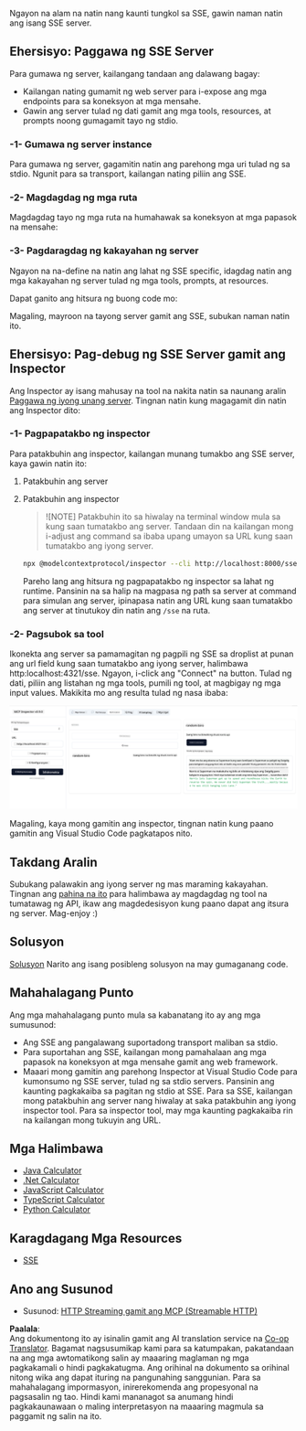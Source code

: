 <!--
CO_OP_TRANSLATOR_METADATA:
{
  "original_hash": "3dd2f1e39277c31b0e57e29d165354d6",
  "translation_date": "2025-06-13T00:40:26+00:00",
  "source_file": "03-GettingStarted/05-sse-server/README.md",
  "language_code": "tl"
}
-->
Ngayon na alam na natin nang kaunti tungkol sa SSE, gawin naman natin ang isang SSE server.

## Ehersisyo: Paggawa ng SSE Server

Para gumawa ng server, kailangang tandaan ang dalawang bagay:

- Kailangan nating gumamit ng web server para i-expose ang mga endpoints para sa koneksyon at mga mensahe.
- Gawin ang server tulad ng dati gamit ang mga tools, resources, at prompts noong gumagamit tayo ng stdio.

### -1- Gumawa ng server instance

Para gumawa ng server, gagamitin natin ang parehong mga uri tulad ng sa stdio. Ngunit para sa transport, kailangan nating piliin ang SSE.

### -2- Magdagdag ng mga ruta

Magdagdag tayo ng mga ruta na humahawak sa koneksyon at mga papasok na mensahe:

### -3- Pagdaragdag ng kakayahan ng server

Ngayon na na-define na natin ang lahat ng SSE specific, idagdag natin ang mga kakayahan ng server tulad ng mga tools, prompts, at resources.

Dapat ganito ang hitsura ng buong code mo:

Magaling, mayroon na tayong server gamit ang SSE, subukan naman natin ito.

## Ehersisyo: Pag-debug ng SSE Server gamit ang Inspector

Ang Inspector ay isang mahusay na tool na nakita natin sa naunang aralin [Paggawa ng iyong unang server](/03-GettingStarted/01-first-server/README.md). Tingnan natin kung magagamit din natin ang Inspector dito:

### -1- Pagpapatakbo ng inspector

Para patakbuhin ang inspector, kailangan munang tumakbo ang SSE server, kaya gawin natin ito:

1. Patakbuhin ang server

1. Patakbuhin ang inspector

    > ![NOTE]
    > Patakbuhin ito sa hiwalay na terminal window mula sa kung saan tumatakbo ang server. Tandaan din na kailangan mong i-adjust ang command sa ibaba upang umayon sa URL kung saan tumatakbo ang iyong server.

    ```sh
    npx @modelcontextprotocol/inspector --cli http://localhost:8000/sse --method tools/list
    ```

    Pareho lang ang hitsura ng pagpapatakbo ng inspector sa lahat ng runtime. Pansinin na sa halip na magpasa ng path sa server at command para simulan ang server, ipinapasa natin ang URL kung saan tumatakbo ang server at tinutukoy din natin ang `/sse` na ruta.

### -2- Pagsubok sa tool

Ikonekta ang server sa pamamagitan ng pagpili ng SSE sa droplist at punan ang url field kung saan tumatakbo ang iyong server, halimbawa http:localhost:4321/sse. Ngayon, i-click ang "Connect" na button. Tulad ng dati, piliin ang listahan ng mga tools, pumili ng tool, at magbigay ng mga input values. Makikita mo ang resulta tulad ng nasa ibaba:

![SSE Server running in inspector](../../../../translated_images/sse-inspector.d86628cc597b8fae807a31d3d6837842f5f9ee1bcc6101013fa0c709c96029ad.tl.png)

Magaling, kaya mong gamitin ang inspector, tingnan natin kung paano gamitin ang Visual Studio Code pagkatapos nito.

## Takdang Aralin

Subukang palawakin ang iyong server ng mas maraming kakayahan. Tingnan ang [pahina na ito](https://api.chucknorris.io/) para halimbawa ay magdagdag ng tool na tumatawag ng API, ikaw ang magdedesisyon kung paano dapat ang itsura ng server. Mag-enjoy :)

## Solusyon

[Solusyon](./solution/README.md) Narito ang isang posibleng solusyon na may gumaganang code.

## Mahahalagang Punto

Ang mga mahahalagang punto mula sa kabanatang ito ay ang mga sumusunod:

- Ang SSE ang pangalawang suportadong transport maliban sa stdio.
- Para suportahan ang SSE, kailangan mong pamahalaan ang mga papasok na koneksyon at mga mensahe gamit ang web framework.
- Maaari mong gamitin ang parehong Inspector at Visual Studio Code para kumonsumo ng SSE server, tulad ng sa stdio servers. Pansinin ang kaunting pagkakaiba sa pagitan ng stdio at SSE. Para sa SSE, kailangan mong patakbuhin ang server nang hiwalay at saka patakbuhin ang iyong inspector tool. Para sa inspector tool, may mga kaunting pagkakaiba rin na kailangan mong tukuyin ang URL.

## Mga Halimbawa

- [Java Calculator](../samples/java/calculator/README.md)
- [.Net Calculator](../../../../03-GettingStarted/samples/csharp)
- [JavaScript Calculator](../samples/javascript/README.md)
- [TypeScript Calculator](../samples/typescript/README.md)
- [Python Calculator](../../../../03-GettingStarted/samples/python)

## Karagdagang Mga Resources

- [SSE](https://developer.mozilla.org/en-US/docs/Web/API/Server-sent_events)

## Ano ang Susunod

- Susunod: [HTTP Streaming gamit ang MCP (Streamable HTTP)](/03-GettingStarted/06-http-streaming/README.md)

**Paalala**:  
Ang dokumentong ito ay isinalin gamit ang AI translation service na [Co-op Translator](https://github.com/Azure/co-op-translator). Bagamat nagsusumikap kami para sa katumpakan, pakatandaan na ang mga awtomatikong salin ay maaaring maglaman ng mga pagkakamali o hindi pagkakatugma. Ang orihinal na dokumento sa orihinal nitong wika ang dapat ituring na pangunahing sanggunian. Para sa mahahalagang impormasyon, inirerekomenda ang propesyonal na pagsasalin ng tao. Hindi kami mananagot sa anumang hindi pagkakaunawaan o maling interpretasyon na maaaring magmula sa paggamit ng salin na ito.